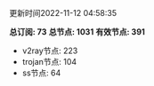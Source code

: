 更新时间2022-11-12 04:58:35

**总订阅: 73**
**总节点: 1031**
**有效节点: 391**
- v2ray节点: 223
- trojan节点: 104
- ss节点: 64
